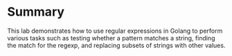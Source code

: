 # Summary

This lab demonstrates how to use regular expressions in Golang to perform various tasks such as testing whether a pattern matches a string, finding the match for the regexp, and replacing subsets of strings with other values.
